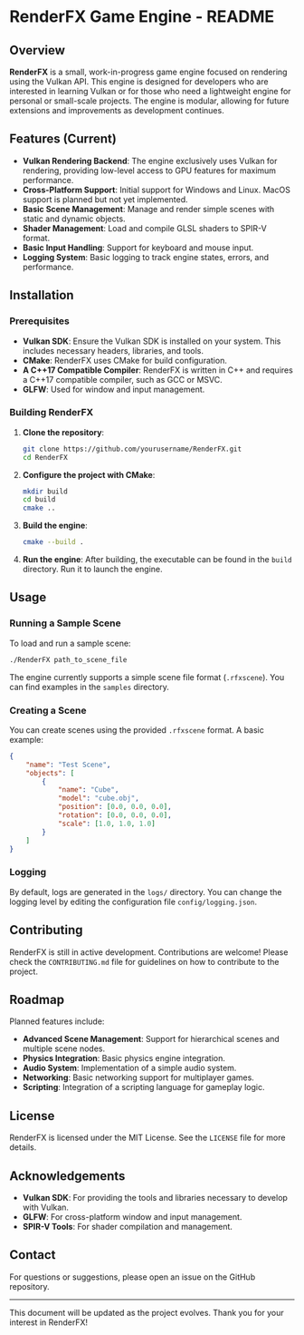 # RenderFX Game Engine - README

## Overview
**RenderFX** is a small, work-in-progress game engine focused on rendering using the Vulkan API. This engine is designed for developers who are interested in learning Vulkan or for those who need a lightweight engine for personal or small-scale projects. The engine is modular, allowing for future extensions and improvements as development continues.

## Features (Current)
- **Vulkan Rendering Backend**: The engine exclusively uses Vulkan for rendering, providing low-level access to GPU features for maximum performance.
- **Cross-Platform Support**: Initial support for Windows and Linux. MacOS support is planned but not yet implemented.
- **Basic Scene Management**: Manage and render simple scenes with static and dynamic objects.
- **Shader Management**: Load and compile GLSL shaders to SPIR-V format.
- **Basic Input Handling**: Support for keyboard and mouse input.
- **Logging System**: Basic logging to track engine states, errors, and performance.

## Installation

### Prerequisites
- **Vulkan SDK**: Ensure the Vulkan SDK is installed on your system. This includes necessary headers, libraries, and tools.
- **CMake**: RenderFX uses CMake for build configuration.
- **A C++17 Compatible Compiler**: RenderFX is written in C++ and requires a C++17 compatible compiler, such as GCC or MSVC.
- **GLFW**: Used for window and input management.

### Building RenderFX

1. **Clone the repository**:
   ```bash
   git clone https://github.com/yourusername/RenderFX.git
   cd RenderFX
   ```

2. **Configure the project with CMake**:
   ```bash
   mkdir build
   cd build
   cmake ..
   ```

3. **Build the engine**:
   ```bash
   cmake --build .
   ```

4. **Run the engine**:
   After building, the executable can be found in the `build` directory. Run it to launch the engine.

## Usage

### Running a Sample Scene
To load and run a sample scene:
```bash
./RenderFX path_to_scene_file
```
The engine currently supports a simple scene file format (`.rfxscene`). You can find examples in the `samples` directory.

### Creating a Scene
You can create scenes using the provided `.rfxscene` format. A basic example:
```json
{
    "name": "Test Scene",
    "objects": [
        {
            "name": "Cube",
            "model": "cube.obj",
            "position": [0.0, 0.0, 0.0],
            "rotation": [0.0, 0.0, 0.0],
            "scale": [1.0, 1.0, 1.0]
        }
    ]
}
```

### Logging
By default, logs are generated in the `logs/` directory. You can change the logging level by editing the configuration file `config/logging.json`.

## Contributing
RenderFX is still in active development. Contributions are welcome! Please check the `CONTRIBUTING.md` file for guidelines on how to contribute to the project.

## Roadmap
Planned features include:
- **Advanced Scene Management**: Support for hierarchical scenes and multiple scene nodes.
- **Physics Integration**: Basic physics engine integration.
- **Audio System**: Implementation of a simple audio system.
- **Networking**: Basic networking support for multiplayer games.
- **Scripting**: Integration of a scripting language for gameplay logic.

## License
RenderFX is licensed under the MIT License. See the `LICENSE` file for more details.

## Acknowledgements
- **Vulkan SDK**: For providing the tools and libraries necessary to develop with Vulkan.
- **GLFW**: For cross-platform window and input management.
- **SPIR-V Tools**: For shader compilation and management.

## Contact
For questions or suggestions, please open an issue on the GitHub repository.

---

This document will be updated as the project evolves. Thank you for your interest in RenderFX!
